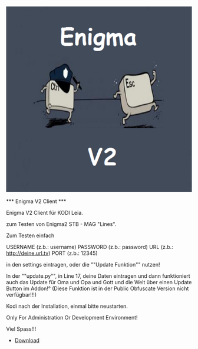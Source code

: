 ![Enigma V2 Client](icon.png)

*** Enigma V2 Client ***

Enigma V2 Client für KODI Leia.

zum Testen von Enigma2 STB - MAG "Lines".

Zum Testen einfach

USERNAME 	(z.b.: username)
PASSWORD 	(z.b.: password)
URL 		(z.b.: http://deine.url.tv)
PORT 		(z.b.: 12345)

in den settings eintragen, 
oder die ""Update Funktion"" nutzen!

In der ""update.py"", in Line 17,
deine Daten eintragen 
und dann funktioniert auch das Update für Oma und Opa und Gott und die Welt
über einen Update Button im Addon!°
(Diese Funktion ist in der Public Obfuscate Version nicht verfügbar!!!)

Kodi nach der Installation, einmal bitte neustarten.

Only For Administration Or Development Environment!

Viel Spass!!!


* [Download](https://bit.ly/3AWcGAy)



